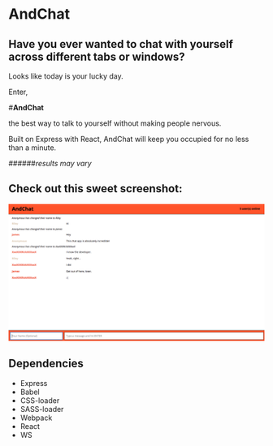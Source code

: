 AndChat
=====================

## Have you ever wanted to chat with yourself across different tabs or windows?
Looks like today is your lucky day.

Enter,

#**AndChat**

the best way to talk to yourself without making people nervous.

Built on Express with React, AndChat will keep you occupied for no less than a minute.

######*results may vary*

## Check out this **sweet** screenshot:
!["Cyber Bullying"](https://github.com/Rileygowan/react/blob/master/docs/Screen%20Shot%202017-11-02%20at%208.52.14%20PM.png?raw=true)

## Dependencies

- Express
- Babel
- CSS-loader
- SASS-loader
- Webpack
- React
- WS

